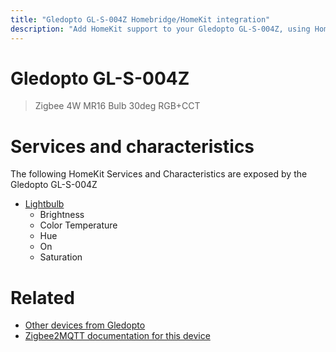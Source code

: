 ```yaml
---
title: "Gledopto GL-S-004Z Homebridge/HomeKit integration"
description: "Add HomeKit support to your Gledopto GL-S-004Z, using Homebridge, Zigbee2MQTT and homebridge-z2m."
---
```

<!---
This file has been GENERATED using src/docgen/docgen.ts
DO NOT EDIT THIS FILE MANUALLY!
-->
# Gledopto GL-S-004Z
> Zigbee 4W MR16 Bulb 30deg RGB+CCT


# Services and characteristics
The following HomeKit Services and Characteristics are exposed by
the Gledopto GL-S-004Z

* [Lightbulb](../../light.md)
  * Brightness
  * Color Temperature
  * Hue
  * On
  * Saturation


# Related
* [Other devices from Gledopto](../index.md#gledopto)
* [Zigbee2MQTT documentation for this device](https://www.zigbee2mqtt.io/devices/GL-S-004Z.html)